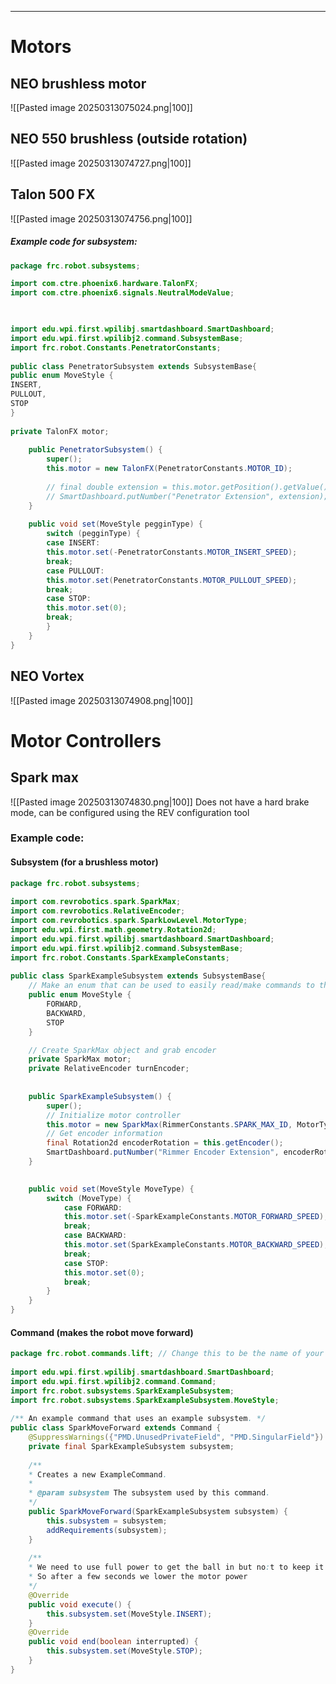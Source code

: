___
# Motors
## NEO brushless motor
![[Pasted image 20250313075024.png|100]]


## NEO 550 brushless (outside rotation)
![[Pasted image 20250313074727.png|100]]


## Talon 500 FX
![[Pasted image 20250313074756.png|100]]
##### Example code for subsystem:
```java
package frc.robot.subsystems;

import com.ctre.phoenix6.hardware.TalonFX;
import com.ctre.phoenix6.signals.NeutralModeValue;

  

import edu.wpi.first.wpilibj.smartdashboard.SmartDashboard;
import edu.wpi.first.wpilibj2.command.SubsystemBase;
import frc.robot.Constants.PenetratorConstants;
  
public class PenetratorSubsystem extends SubsystemBase{
public enum MoveStyle {
INSERT,
PULLOUT,
STOP
}
  
private TalonFX motor;
  
	public PenetratorSubsystem() {
		super();
		this.motor = new TalonFX(PenetratorConstants.MOTOR_ID);
		  
		// final double extension = this.motor.getPosition().getValue().magnitude();
		// SmartDashboard.putNumber("Penetrator Extension", extension);
	}
  
	public void set(MoveStyle pegginType) {
		switch (pegginType) {
		case INSERT:
		this.motor.set(-PenetratorConstants.MOTOR_INSERT_SPEED);
		break;
		case PULLOUT:
		this.motor.set(PenetratorConstants.MOTOR_PULLOUT_SPEED);
		break;
		case STOP:
		this.motor.set(0);
		break;
		}
	}
}
```


## NEO Vortex
![[Pasted image 20250313074908.png|100]]


# Motor Controllers
## Spark max
![[Pasted image 20250313074830.png|100]]
Does not have a hard brake mode, can be configured using the REV configuration tool
### Example code:
#### Subsystem (for a brushless motor)
```java
package frc.robot.subsystems;
  
import com.revrobotics.spark.SparkMax;
import com.revrobotics.RelativeEncoder;
import com.revrobotics.spark.SparkLowLevel.MotorType;
import edu.wpi.first.math.geometry.Rotation2d;
import edu.wpi.first.wpilibj.smartdashboard.SmartDashboard;
import edu.wpi.first.wpilibj2.command.SubsystemBase;
import frc.robot.Constants.SparkExampleConstants;
  
public class SparkExampleSubsystem extends SubsystemBase{
	// Make an enum that can be used to easily read/make commands to this subsystem
	public enum MoveStyle {
		FORWARD,
		BACKWARD,
		STOP
	}

	// Create SparkMax object and grab encoder
	private SparkMax motor;
	private RelativeEncoder turnEncoder;
	
	  
	public SparkExampleSubsystem() {
		super();
		// Initialize motor controller
		this.motor = new SparkMax(RimmerConstants.SPARK_MAX_ID, MotorType.kBrushless); // This part can be changed to use a brushed motor instead
		// Get encoder information
		final Rotation2d encoderRotation = this.getEncoder();
		SmartDashboard.putNumber("Rimmer Encoder Extension", encoderRotation.getRadians());
	}

	
	public void set(MoveStyle MoveType) {
		switch (MoveType) {
			case FORWARD:
			this.motor.set(-SparkExampleConstants.MOTOR_FORWARD_SPEED);
			break;
			case BACKWARD:
			this.motor.set(SparkExampleConstants.MOTOR_BACKWARD_SPEED);
			break;
			case STOP:
			this.motor.set(0);
			break;
		}
	}
}
```
#### Command (makes the robot move forward)
```java
package frc.robot.commands.lift; // Change this to be the name of your folder this command is stored in
  
import edu.wpi.first.wpilibj.smartdashboard.SmartDashboard;
import edu.wpi.first.wpilibj2.command.Command;
import frc.robot.subsystems.SparkExampleSubsystem;
import frc.robot.subsystems.SparkExampleSubsystem.MoveStyle;
  
/** An example command that uses an example subsystem. */
public class SparkMoveForward extends Command {
	@SuppressWarnings({"PMD.UnusedPrivateField", "PMD.SingularField"})
	private final SparkExampleSubsystem subsystem;
	  
	/**
	* Creates a new ExampleCommand.
	*
	* @param subsystem The subsystem used by this command.
	*/
	public SparkMoveForward(SparkExampleSubsystem subsystem) {
		this.subsystem = subsystem;
		addRequirements(subsystem);
	}
  
	/**
	* We need to use full power to get the ball in but no:t to keep it
	* So after a few seconds we lower the motor power
	*/
	@Override
	public void execute() {
		this.subsystem.set(MoveStyle.INSERT);
	}
	@Override
	public void end(boolean interrupted) {
		this.subsystem.set(MoveStyle.STOP);
	}
}
```
